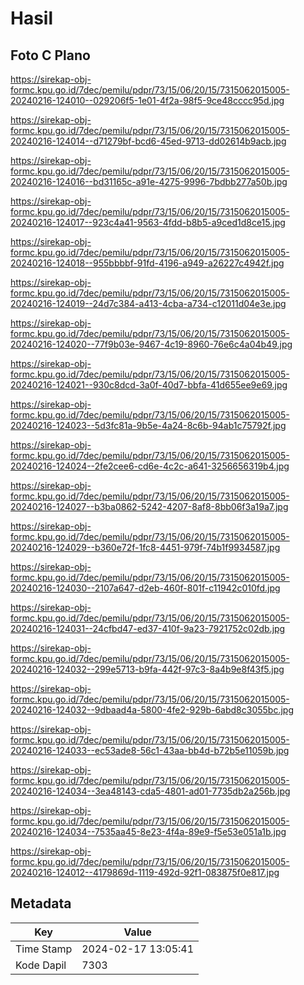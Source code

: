 # Hasil

## Foto C Plano

https://sirekap-obj-formc.kpu.go.id/7dec/pemilu/pdpr/73/15/06/20/15/7315062015005-20240216-124010--029206f5-1e01-4f2a-98f5-9ce48cccc95d.jpg

https://sirekap-obj-formc.kpu.go.id/7dec/pemilu/pdpr/73/15/06/20/15/7315062015005-20240216-124014--d71279bf-bcd6-45ed-9713-dd02614b9acb.jpg

https://sirekap-obj-formc.kpu.go.id/7dec/pemilu/pdpr/73/15/06/20/15/7315062015005-20240216-124016--bd31165c-a91e-4275-9996-7bdbb277a50b.jpg

https://sirekap-obj-formc.kpu.go.id/7dec/pemilu/pdpr/73/15/06/20/15/7315062015005-20240216-124017--923c4a41-9563-4fdd-b8b5-a9ced1d8ce15.jpg

https://sirekap-obj-formc.kpu.go.id/7dec/pemilu/pdpr/73/15/06/20/15/7315062015005-20240216-124018--955bbbbf-91fd-4196-a949-a26227c4942f.jpg

https://sirekap-obj-formc.kpu.go.id/7dec/pemilu/pdpr/73/15/06/20/15/7315062015005-20240216-124019--24d7c384-a413-4cba-a734-c12011d04e3e.jpg

https://sirekap-obj-formc.kpu.go.id/7dec/pemilu/pdpr/73/15/06/20/15/7315062015005-20240216-124020--77f9b03e-9467-4c19-8960-76e6c4a04b49.jpg

https://sirekap-obj-formc.kpu.go.id/7dec/pemilu/pdpr/73/15/06/20/15/7315062015005-20240216-124021--930c8dcd-3a0f-40d7-bbfa-41d655ee9e69.jpg

https://sirekap-obj-formc.kpu.go.id/7dec/pemilu/pdpr/73/15/06/20/15/7315062015005-20240216-124023--5d3fc81a-9b5e-4a24-8c6b-94ab1c75792f.jpg

https://sirekap-obj-formc.kpu.go.id/7dec/pemilu/pdpr/73/15/06/20/15/7315062015005-20240216-124024--2fe2cee6-cd6e-4c2c-a641-3256656319b4.jpg

https://sirekap-obj-formc.kpu.go.id/7dec/pemilu/pdpr/73/15/06/20/15/7315062015005-20240216-124027--b3ba0862-5242-4207-8af8-8bb06f3a19a7.jpg

https://sirekap-obj-formc.kpu.go.id/7dec/pemilu/pdpr/73/15/06/20/15/7315062015005-20240216-124029--b360e72f-1fc8-4451-979f-74b1f9934587.jpg

https://sirekap-obj-formc.kpu.go.id/7dec/pemilu/pdpr/73/15/06/20/15/7315062015005-20240216-124030--2107a647-d2eb-460f-801f-c11942c010fd.jpg

https://sirekap-obj-formc.kpu.go.id/7dec/pemilu/pdpr/73/15/06/20/15/7315062015005-20240216-124031--24cfbd47-ed37-410f-9a23-7921752c02db.jpg

https://sirekap-obj-formc.kpu.go.id/7dec/pemilu/pdpr/73/15/06/20/15/7315062015005-20240216-124032--299e5713-b9fa-442f-97c3-8a4b9e8f43f5.jpg

https://sirekap-obj-formc.kpu.go.id/7dec/pemilu/pdpr/73/15/06/20/15/7315062015005-20240216-124032--9dbaad4a-5800-4fe2-929b-6abd8c3055bc.jpg

https://sirekap-obj-formc.kpu.go.id/7dec/pemilu/pdpr/73/15/06/20/15/7315062015005-20240216-124033--ec53ade8-56c1-43aa-bb4d-b72b5e11059b.jpg

https://sirekap-obj-formc.kpu.go.id/7dec/pemilu/pdpr/73/15/06/20/15/7315062015005-20240216-124034--3ea48143-cda5-4801-ad01-7735db2a256b.jpg

https://sirekap-obj-formc.kpu.go.id/7dec/pemilu/pdpr/73/15/06/20/15/7315062015005-20240216-124034--7535aa45-8e23-4f4a-89e9-f5e53e051a1b.jpg

https://sirekap-obj-formc.kpu.go.id/7dec/pemilu/pdpr/73/15/06/20/15/7315062015005-20240216-124012--4179869d-1119-492d-92f1-083875f0e817.jpg


## Metadata

| Key        | Value               |
| ---------- | ------------------- |
| Time Stamp | 2024-02-17 13:05:41 |
| Kode Dapil | 7303                |



